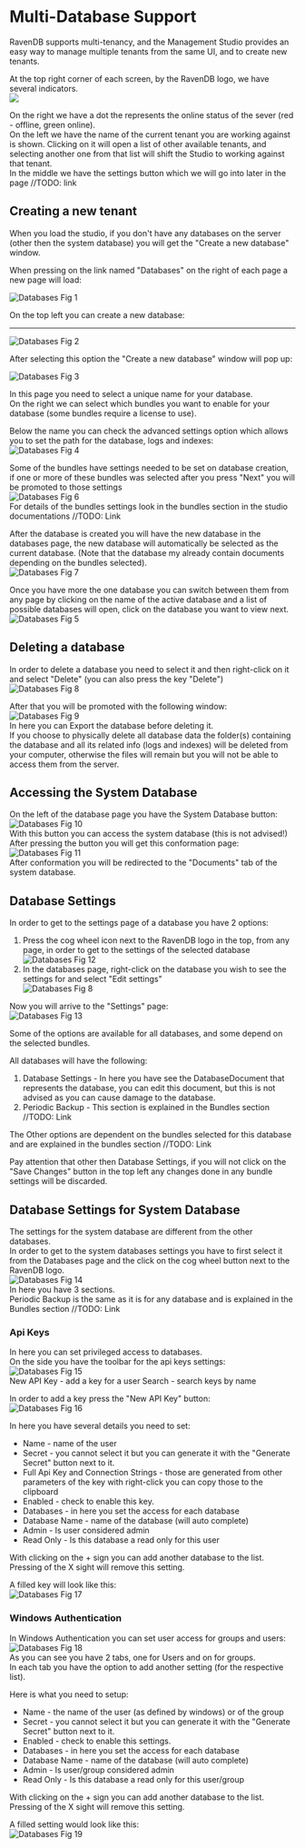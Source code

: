 # Multi-Database Support

RavenDB supports multi-tenancy, and the Management Studio provides an easy way to manage multiple tenants from the same UI, and to create new tenants.

At the top right corner of each screen, by the RavenDB logo, we have several indicators.  
![](Images/studio_base_2.PNG)  

On the right we have a dot the represents the online status of the sever (red - offline, green online).  
On the left we have the name of the current tenant you are working against is shown. Clicking on it will open a list of other available tenants, and selecting another one from that list will shift the Studio to working against that tenant.  
In the middle we have the settings button which we will go into later in the page //TODO: link


## Creating a new tenant
When you load the studio, if you don't have any databases on the server (other then the system database) you will get the "Create a new database" window.

When pressing on the link named "Databases" on the right of each page a new page will load:

![Databases Fig 1](Images/studio_databases_1.PNG)

On the top left you can create a new database:

----------

![Databases Fig 2](Images/studio_databases_2.PNG)

After selecting this option the "Create a new database" window will pop up:

![Databases Fig 3](Images/studio_databases_3.PNG)

In this page you need to select a unique name for your database.  
On the right we can select which bundles you want to enable for your database (some bundles require a license to use). 

Below the name you can check the advanced settings option which allows you to set the path for the database, logs and indexes:  
![Databases Fig 4](Images/studio_databases_4.PNG)  

Some of the bundles have settings needed to be set on database creation, if one or more of these bundles was selected after you press "Next" you will be promoted to those settings  
![Databases Fig 6](Images/studio_databases_6.PNG)  
For details of the bundles settings look in the bundles section in the studio documentations //TODO: Link

After the database is created you will have the new database in the databases page, the new database will automatically be selected as the current database. (Note that the database my already contain documents depending on the bundles selected).  
![Databases Fig 7](Images/studio_databases_7.PNG)  

Once you have more the one database you can switch between them from any page by clicking on the name of the active database and a list of possible databases will open, click on the database you want to view next.  
![Databases Fig 5](Images/studio_databases_5.PNG)  

## Deleting a database
In order to delete a database you need to select it and then right-click on it and select "Delete" (you can also press the key "Delete")  
![Databases Fig 8](Images/studio_databases_8.PNG)  

After that you will be promoted with the following window:  
![Databases Fig 9](Images/studio_databases_9.PNG)  
In here you can Export the database before deleting it.  
If you choose to physically delete all database data the folder(s) containing the database and all its related info (logs and indexes) will be deleted from your computer, otherwise the files will remain but you will not be able to access them from the server.

## Accessing the System Database
On the left of the database page you have the System Database button:  
![Databases Fig 10](Images/studio_databases_10.PNG)  
With this button you can access the system database (this is not advised!)  
After pressing the button you will get this conformation page:  
![Databases Fig 11](Images/studio_databases_11.PNG)  
After conformation you will be redirected to the "Documents" tab of the system database.  

## Database Settings
In order to get to the settings page of a database you have 2 options:  
1) Press the cog wheel icon next to the RavenDB logo in the top, from any page, in order to get to the settings of the selected database  
![Databases Fig 12](Images/studio_databases_12.PNG)  
2) In the databases page, right-click on the database you wish to see the settings for and select "Edit settings"  
![Databases Fig 8](Images/studio_databases_8.PNG)  

Now you will arrive to the "Settings" page:  
![Databases Fig 13](Images/studio_databases_13.PNG) 

Some of the options are available for all databases, and some depend on the selected bundles.  

All databases will have the following:
1) Database Settings - In here you have see the DatabaseDocument that represents the database, you can edit this document, but this is not advised as you can cause damage to the database.
2) Periodic Backup - This section is explained in the Bundles section //TODO: Link

The Other options are dependent on the bundles selected for this database and are explained in the bundles section //TODO: Link

Pay attention that other then Database Settings, if you will not click on the "Save Changes" button in the top left any changes done in any bundle settings will be discarded.

## Database Settings for System Database  
The settings for the system database are different from the other databases.  
In order to get to the system databases settings you have to first select it from the Databases page and the click on the cog wheel button next to the RavenDB logo.  
![Databases Fig 14](Images/studio_databases_14.PNG)  
In here you have 3 sections.  
Periodic Backup is the same as it is for any database and is explained in the Bundles section //TODO: Link  

### Api Keys
In here you can set privileged access to databases.  
On the side you have the toolbar for the api keys settings:  
![Databases Fig 15](Images/studio_databases_15.PNG)  
New API Key - add a key for a user
Search - search keys by name

In order to add a key press the "New API Key" button:  
![Databases Fig 16](Images/studio_databases_16.PNG)  

In here you have several details you need to set:  

- Name - name of the user
- Secret - you cannot select it but you can generate it with the "Generate Secret" button next to it.
- Full Api Key and Connection Strings - those are generated from other parameters of the key with right-click you can copy those to the clipboard
- Enabled - check to enable this key.
- Databases - in here you set the access for each database
 - Database Name - name of the database (will auto complete)
 - Admin - Is user considered admin
 - Read Only - Is this database a read only for this user

With clicking on the + sign you can add another database to the list.  
Pressing of the X sight will remove this setting.  

A filled key will look like this:  
![Databases Fig 17](Images/studio_databases_17.PNG)  

### Windows Authentication
In Windows Authentication you can set user access for groups and users:  
![Databases Fig 18](Images/studio_databases_18.PNG)  
As you can see you have 2 tabs, one for Users and on for groups.  
In each tab you have the option to add another setting (for the respective list).  

Here is what you need to setup:  

- Name - the name of the user (as defined by windows) or of the group
- Secret - you cannot select it but you can generate it with the "Generate Secret" button next to it.
- Enabled - check to enable this settings.
- Databases - in here you set the access for each database
 - Database Name - name of the database (will auto complete)
 - Admin - Is user/group considered admin
 - Read Only - Is this database a read only for this user/group

With clicking on the + sign you can add another database to the list.  
Pressing of the X sight will remove this setting.  

A filled setting would look like this:  
![Databases Fig 19](Images/studio_databases_19.PNG)  